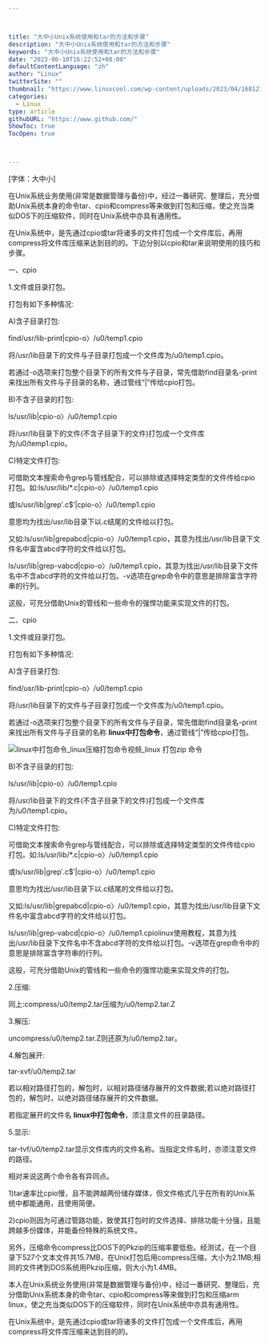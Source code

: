 ```yaml
---



title: "大中小Unix系统使用和tar的方法和步骤"
description: "大中小Unix系统使用和tar的方法和步骤"
keywords: "大中小Unix系统使用和tar的方法和步骤"
date: "2023-06-18T16:22:52+08:00"
defaultContentLanguage: "zh"
author: "Linux"
twitterSite: ""
thumbnail: "https://www.linuxcool.com/wp-content/uploads/2023/04/1681215012855_1.png"
categories:
  - Linux
type: article
githubURL: "https://www.github.com/"
ShowToc: true
TocOpen: true



---
```


[字体：大中小]

在Unix系统业务使用(非常是数据管理与备份)中，经过一番研究、整理后，充分借助Unix系统本身的命令tar、cpio和compress等来做到打包和压缩，使之充当类似DOS下的压缩软件，同时在Unix系统中亦具有通用性。

在Unix系统中，是先通过cpio或tar将诸多的文件打包成一个文件库后，再用compress将文件库压缩来达到目的的。下边分别以cpio和tar来说明使用的技巧和步骤。

一、cpio

1.文件或目录打包。

打包有如下多种情况:

A)含子目录打包:

find/usr/lib-print|cpio-o〉/u0/temp1.cpio

将/usr/lib目录下的文件与子目录打包成一个文件库为/u0/temp1.cpio。

若通过-o选项来打包整个目录下的所有文件与子目录，常先借助find目录名-print来找出所有文件与子目录的名称，通过管线“|”传给cpio打包。

B)不含子目录的打包:

ls/usr/lib|cpio-o〉/u0/temp1.cpio

将/usr/lib目录下的文件(不含子目录下的文件)打包成一个文件库为/u0/temp1.cpio。

C)特定文件打包:

可借助文本搜索命令grep与管线配合，可以排除或选择特定类型的文件传给cpio打包。如:ls/usr/lib/*.c|cpio-o〉/u0/temp1.cpio

或ls/usr/lib|grep′.c$′|cpio-o〉/u0/temp1.cpio

意思均为找出/usr/lib目录下以.c结尾的文件给以打包。

又如:ls/usr/lib|grepabcd|cpio-o〉/u0/temp1.cpio，其意为找出/usr/lib目录下文件名中富含abcd字符的文件给以打包。

ls/usr/lib|grep-vabcd|cpio-o〉/u0/temp1.cpio，其意为找出/usr/lib目录下文件名中不含abcd字符的文件给以打包。-v选项在grep命令中的意思是排除富含字符串的行列。

这般，可充分借助Unix的管线和一些命令的强悍功能来实现文件的打包。

二、cpio

1.文件或目录打包。

打包有如下多种情况:

A)含子目录打包:

find/usr/lib-print|cpio-o〉/u0/temp1.cpio

将/usr/lib目录下的文件与子目录打包成一个文件库为/u0/temp1.cpio。

若通过-o选项来打包整个目录下的所有文件与子目录，常先借助find目录名-print来找出所有文件与子目录的名称 **linux中打包命令**，通过管线“|”传给cpio打包。

![linux中打包命令_linux压缩打包命令视频_linux 打包zip 命令](https://www.linuxcool.com/wp-content/uploads/2023/04/1681215012855_1.png)

B)不含子目录的打包:

ls/usr/lib|cpio-o〉/u0/temp1.cpio

将/usr/lib目录下的文件(不含子目录下的文件)打包成一个文件库为/u0/temp1.cpio。

C)特定文件打包:

可借助文本搜索命令grep与管线配合，可以排除或选择特定类型的文件传给cpio打包。如:ls/usr/lib/*.c|cpio-o〉/u0/temp1.cpio

或ls/usr/lib|grep′.c$′|cpio-o〉/u0/temp1.cpio

意思均为找出/usr/lib目录下以.c结尾的文件给以打包。

又如:ls/usr/lib|grepabcd|cpio-o〉/u0/temp1.cpio，其意为找出/usr/lib目录下文件名中富含abcd字符的文件给以打包。

ls/usr/lib|grep-vabcd|cpio-o〉/u0/temp1.cpiolinux使用教程，其意为找出/usr/lib目录下文件名中不含abcd字符的文件给以打包。-v选项在grep命令中的意思是排除富含字符串的行列。

这般，可充分借助Unix的管线和一些命令的强悍功能来实现文件的打包。

2.压缩:

同上:compress/u0/temp2.tar压缩为/u0/temp2.tar.Z

3.解压:

uncompress/u0/temp2.tar.Z则还原为/u0/temp2.tar。

4.解包展开:

tar-xvf/u0/temp2.tar

若以相对路径打包的，解包时，以相对路径储存展开的文件数据;若以绝对路径打包的，解包时，以绝对路径储存展开的文件数据。

若指定展开的文件名 **linux中打包命令**，须注意文件的目录路径。

5.显示:

tar-tvf/u0/temp2.tar显示文件库内的文件名称。当指定文件名时，亦须注意文件的路径。

相对来说这两个命令各有异同点。

1)tar速率比cpio慢，且不能跨越两份储存媒体，但文件格式几乎在所有的Unix系统中都能通用，且使用简便。

2)cpio则因为可通过管路功能，致使其打包时的文件选择、排除功能十分强，且能跨越多份媒体，并能备份特殊的系统文件。

另外，压缩命令compress比DOS下的Pkzip的压缩率要低些。经测试，在一个目录下527个文本文件共15.7MB，在Unix打包后用compress压缩，大小为2.1MB;相同的文件拷到DOS系统用Pkzip压缩，则大小为1.4MB。

本人在Unix系统业务使用(非常是数据管理与备份)中，经过一番研究、整理后，充分借助Unix系统本身的命令tar、cpio和compress等来做到打包和压缩arm linux，使之充当类似DOS下的压缩软件，同时在Unix系统中亦具有通用性。

在Unix系统中，是先通过cpio或tar将诸多的文件打包成一个文件库后，再用compress将文件库压缩来达到目的的。